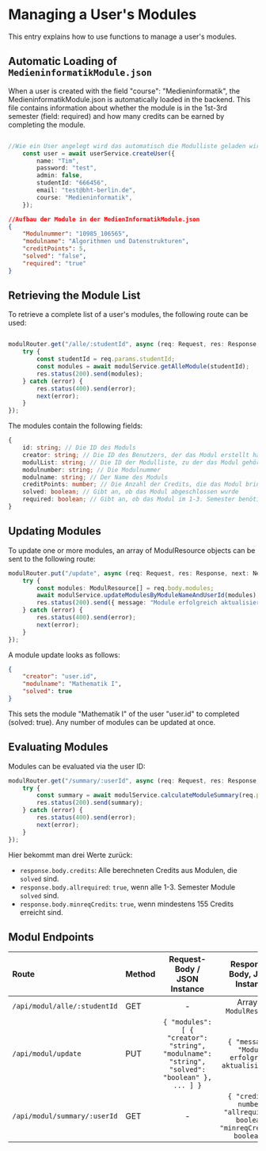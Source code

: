 # Managing a User's Modules

This entry explains how to use functions to manage a user's modules.

## Automatic Loading of `MedieninformatikModule.json`

When a user is created with the field "course": "Medieninformatik", the MedieninformatikModule.json is automatically loaded in the backend. This file contains information about whether the module is in the 1st-3rd semester (field: required) and how many credits can be earned by completing the module.

```typescript

//Wie ein User angelegt wird das automatisch die Modulliste geladen wird.
    const user = await userService.createUser({
        name: "Tim", 
        password: "test",
        admin: false,
        studentId: "666456",
        email: "test@bht-berlin.de",
        course: "Medieninformatik",
    });

```


```json
//Aufbau der Module in der MedienInformatikModule.json
{
    "Modulnummer": "10985_106565",
    "modulname": "Algorithmen und Datenstrukturen",
    "creditPoints": 5,
    "solved": "false",
    "required": "true"
}
```

## Retrieving the Module List

To retrieve a complete list of a user's modules, the following route can be used:

```typescript

modulRouter.get("/alle/:studentId", async (req: Request, res: Response, next: NextFunction) => {
    try {
        const studentId = req.params.studentId;
        const modules = await modulService.getAlleModule(studentId);
        res.status(200).send(modules);
    } catch (error) {
        res.status(400).send(error);
        next(error);
    }
});
```

The modules contain the following fields:

```typescript
{
    id: string; // Die ID des Moduls
    creator: string; // Die ID des Benutzers, der das Modul erstellt hat
    modulList: string; // Die ID der Modulliste, zu der das Modul gehört
    modulnumber: string; // Die Modulnummer
    modulname: string; // Der Name des Moduls
    creditPoints: number; // Die Anzahl der Credits, die das Modul bringt
    solved: boolean; // Gibt an, ob das Modul abgeschlossen wurde
    required: boolean; // Gibt an, ob das Modul im 1-3. Semester benötigt wird
}
```

## Updating Modules

To update one or more modules, an array of ModulResource objects can be sent to the following route:

```typescript
modulRouter.put("/update", async (req: Request, res: Response, next: NextFunction) => {
    try {
        const modules: ModulResource[] = req.body.modules;
        await modulService.updateModulesByModuleNameAndUserId(modules);
        res.status(200).send({ message: "Module erfolgreich aktualisiert" });
    } catch (error) {
        res.status(400).send(error);
        next(error);
    }
});
```

A module update looks as follows:

```json
{
    "creator": "user.id",
    "modulname": "Mathematik I",
    "solved": true
}
```

This sets the module "Mathematik I" of the user "user.id" to completed (solved: true). Any number of modules can be updated at once.

## Evaluating Modules

Modules can be evaluated via the user ID:

```typescript
modulRouter.get("/summary/:userId", async (req: Request, res: Response, next: NextFunction) => {
    try {
        const summary = await modulService.calculateModuleSummary(req.params.userId);
        res.status(200).send(summary);
    } catch (error) {
        res.status(400).send(error);
        next(error);
    }
});
```

Hier bekommt man drei Werte zurück:

- `response.body.credits`: Alle berechneten Credits aus Modulen, die `solved` sind.
- `response.body.allrequired`: `true`, wenn alle 1-3. Semester Module `solved` sind.
- `response.body.minreqCredits`: `true`, wenn mindestens 155 Credits erreicht sind.

## Modul Endpoints

| Route | Method | Request-Body / JSON Instance | Response-Body, JSON Instance |
|:------|:-------|:----------------------------:|:----------------------------:|
| `/api/modul/alle/:studentId` | GET | - | Array of `ModulResource` |
| `/api/modul/update` | PUT | `{ "modules": [ { "creator": "string", "modulname": "string", "solved": "boolean" }, ... ] }` | `{ "message": "Module erfolgreich aktualisiert" }` |
| `/api/modul/summary/:userId` | GET | - | `{ "credits": number, "allrequired": boolean, "minreqCredits": boolean }` |


